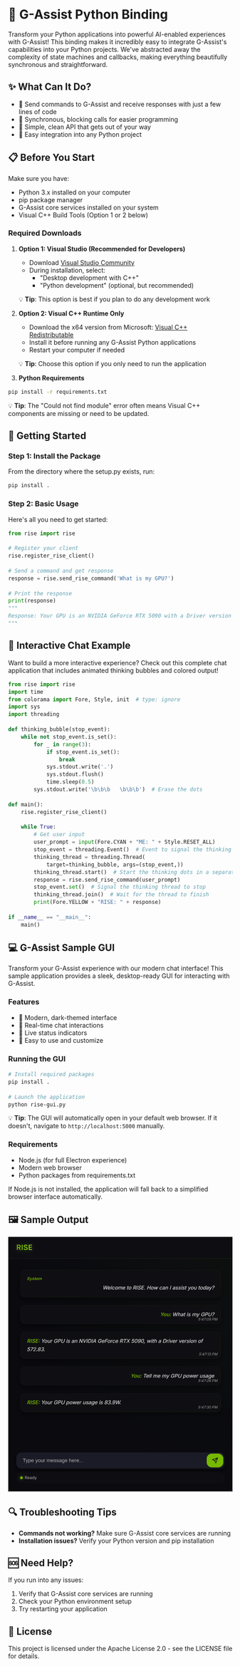 # 🚀 G-Assist Python Binding

Transform your Python applications into powerful AI-enabled experiences with G-Assist! This binding makes it incredibly easy to integrate G-Assist's capabilities into your Python projects. We've abstracted away the complexity of state machines and callbacks, making everything beautifully synchronous and straightforward.

## ✨ What Can It Do?
- 🤖 Send commands to G-Assist and receive responses with just a few lines of code
- 🔄 Synchronous, blocking calls for easier programming
- 🎯 Simple, clean API that gets out of your way
- 🧩 Easy integration into any Python project

## 📋 Before You Start
Make sure you have:
- Python 3.x installed on your computer
- pip package manager
- G-Assist core services installed on your system
- Visual C++ Build Tools (Option 1 or 2 below)

### Required Downloads
1. **Option 1: Visual Studio (Recommended for Developers)**
   - Download [Visual Studio Community](https://visualstudio.microsoft.com/vs/community/)
   - During installation, select:
     - "Desktop development with C++"
     - "Python development" (optional, but recommended)
   
   💡 **Tip**: This option is best if you plan to do any development work

2. **Option 2: Visual C++ Runtime Only**
   - Download the x64 version from Microsoft: [Visual C++ Redistributable](https://aka.ms/vs/17/release/vc_redist.x64.exe)
   - Install it before running any G-Assist Python applications
   - Restart your computer if needed

   💡 **Tip**: Choose this option if you only need to run the application

3. **Python Requirements**
```bash
pip install -r requirements.txt
```

💡 **Tip**: The "Could not find module" error often means Visual C++ components are missing or need to be updated.

## 🚀 Getting Started

### Step 1: Install the Package
From the directory where the setup.py exists, run:
```bash
pip install .
```

### Step 2: Basic Usage
Here's all you need to get started:
```python
from rise import rise

# Register your client
rise.register_rise_client()

# Send a command and get response
response = rise.send_rise_command('What is my GPU?')

# Print the response
print(response)
"""
Response: Your GPU is an NVIDIA GeForce RTX 5090 with a Driver version of 572.83.
"""
```

## 💬 Interactive Chat Example

Want to build a more interactive experience? Check out this complete chat application that includes animated thinking bubbles and colored output!

```python
from rise import rise
import time
from colorama import Fore, Style, init  # type: ignore
import sys
import threading

def thinking_bubble(stop_event):
    while not stop_event.is_set():
        for _ in range(3):
            if stop_event.is_set():
                break
            sys.stdout.write('.')
            sys.stdout.flush()
            time.sleep(0.5)
        sys.stdout.write('\b\b\b   \b\b\b')  # Erase the dots

def main():
    rise.register_rise_client()

    while True:
        # Get user input
        user_prompt = input(Fore.CYAN + "ME: " + Style.RESET_ALL)
        stop_event = threading.Event()  # Event to signal the thinking bubble to stop
        thinking_thread = threading.Thread(
            target=thinking_bubble, args=(stop_event,))
        thinking_thread.start()  # Start the thinking dots in a separate thread
        response = rise.send_rise_command(user_prompt)
        stop_event.set()  # Signal the thinking thread to stop
        thinking_thread.join()  # Wait for the thread to finish
        print(Fore.YELLOW + "RISE: " + response)

if __name__ == "__main__":
    main()
```

## 💻 G-Assist Sample GUI

Transform your G-Assist experience with our modern chat interface! This sample application provides a sleek, desktop-ready GUI for interacting with G-Assist.

### Features
- 🎨 Modern, dark-themed interface
- 💬 Real-time chat interactions
- 🔄 Live status indicators
- 🚀 Easy to use and customize

### Running the GUI
```bash
# Install required packages
pip install .

# Launch the application
python rise-gui.py
```

💡 **Tip**: The GUI will automatically open in your default web browser. If it doesn't, navigate to `http://localhost:5000` manually.

### Requirements
- Node.js (for full Electron experience)
- Modern web browser
- Python packages from requirements.txt

If Node.js is not installed, the application will fall back to a simplified browser interface automatically.

## 🖼️ Sample Output
![G-Assist GUI Output Example](rise-gui-example.png)

## 🔍 Troubleshooting Tips
- **Commands not working?** Make sure G-Assist core services are running
- **Installation issues?** Verify your Python version and pip installation

## 🆘 Need Help?
If you run into any issues:
1. Verify that G-Assist core services are running
2. Check your Python environment setup
3. Try restarting your application

## 📄 License
This project is licensed under the Apache License 2.0 - see the LICENSE file for details.
